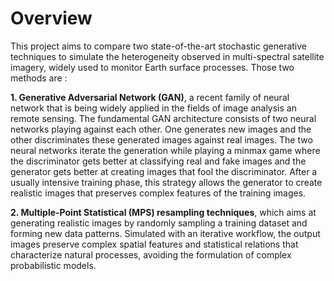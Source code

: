 # Overview

This project aims to compare two state-of-the-art stochastic generative techniques to
simulate the heterogeneity observed in multi-spectral satellite imagery, widely
used to monitor Earth surface processes. Those two methods are : 

**1. Generative Adversarial Network (GAN)**, a recent family of neural network that is being widely applied in the fields of
image analysis an remote sensing. The fundamental GAN architecture consists of two neural networks playing against each other. One generates new images and the other discriminates these generated images against real images. The two neural networks iterate the generation while playing a minmax game where the discriminator gets better at classifying real and fake images and the generator gets better at creating images that fool the discriminator. After a usually intensive training phase, this strategy allows the generator to create realistic images that preserves complex features of the training images.

**2. Multiple-Point Statistical (MPS) resampling techniques**, which aims at generating realistic images by randomly sampling a training dataset and forming new data patterns. Simulated with an iterative workflow, the output images preserve complex spatial features and statistical relations that characterize natural processes, avoiding the formulation of complex probabilistic models.




# 
